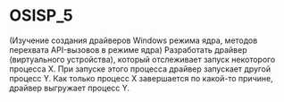 # OSISP_5
(Изучение создания драйверов Windows режима ядра, методов перехвата API-вызовов в режиме ядра)
Разработать драйвер (виртуального устройства), который отслеживает запуск некоторого процесса X. При запуске этого процесса драйвер запускает другой процесс Y. Как только процесс X завершается по какой-то причине, драйвер выгружает процесс Y.
